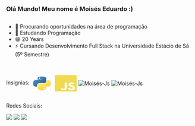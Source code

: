 ### Olá Mundo! Meu nome é Moisés Eduardo :)

##

- 🔭 Procurando oportunidades na área de programação
- 🌱 Estudando Programação
- 😄 20 Years
- ⚡ Cursando Desenvolvimento Full Stack na Universidade Estácio de Sá (5º Semestre)

##

<div style="display: inline_block"><br>
  Insignias:
  <img align="center" alt="Moisés-Js" height="45" width="60" src="https://raw.githubusercontent.com/devicons/devicon/master/icons/python/python-original.svg">
  <img align="center" alt="Moisés-Js" height="45" width="60" src="https://raw.githubusercontent.com/devicons/devicon/master/icons/javascript/javascript-plain.svg">
  <img align="center" alt="Moisés-Js" height="45" width="60" src="https://cdn.jsdelivr.net/gh/devicons/devicon/icons/html5/html5-original.svg">
   <img align="center" alt="Moisés-Js" height="45" width="60" src="https://cdn.jsdelivr.net/gh/devicons/devicon/icons/css3/css3-original.svg">
</div>

##

</div>
  Redes Sociais: 
  
  <a href="https://www.instagram.com/moises_e.dev/" target="_blank"><img src="https://img.shields.io/badge/-Instagram-%23E4405F?style=for-the-badge&logo=instagram&logoColor=white" target="_blank"></a>
  <a href = "mailto:moises.eduardogc@gmail.com"><img src="https://img.shields.io/badge/-Gmail-%23333?style=for-the-badge&logo=gmail&logoColor=white" target="_blank"></a>
  <a href="https://www.linkedin.com/in/mois%C3%A9s-eduardo-gomes-da-costa-a1972324b/" target="_blank"><img src="https://img.shields.io/badge/-LinkedIn-%230077B5?style=for-the-badge&logo=linkedin&logoColor=white" target="_blank"></a> 
  
</div>
